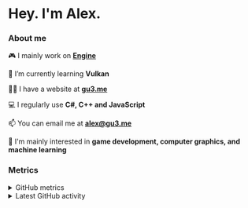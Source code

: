 <h1>Hey. I'm Alex.</h1>

### About me

🎮 I mainly work on <b><a href="https://github.com/xezno/Engine">Engine</a></b>

🌱 I’m currently learning <b>Vulkan</b>

👨‍💻 I have a website at <b><a href="https://gu3.me/">gu3.me</a></b>

💻 I regularly use <b>C#, C++ and JavaScript</b>

📫 You can email me at <b><a href="mailto:alex@gu3.me">alex@gu3.me</a></b>

🤔 I'm mainly interested in <b>game development, computer graphics, and machine learning</b>

### Metrics

<details>
  <summary>GitHub metrics</summary>
  <img src="https://metrics.lecoq.io/xezno?base.header=0&base.metadata=0&languages=1&isocalendar=1&isocalendar.duration=half-year" alt="GitHub metrics">
</details>

<details>
  <summary>Latest GitHub activity</summary>
  <br>
  
<!--START_SECTION:activity-->
1. ❗️ Opened issue [#132](https://github.com/yamashi/PerformanceOverhaulCyberpunk/issues/132) in [yamashi/PerformanceOverhaulCyberpunk](https://github.com/yamashi/PerformanceOverhaulCyberpunk)
2. ❌ Closed PR [#7](https://github.com/ThemeParkWorld/OpenTPW/pull/7) in [ThemeParkWorld/OpenTPW](https://github.com/ThemeParkWorld/OpenTPW)
3. ❌ Closed PR [#3](https://github.com/ThemeParkWorld/OpenTPW/pull/3) in [ThemeParkWorld/OpenTPW](https://github.com/ThemeParkWorld/OpenTPW)
4. 🎉 Merged PR [#5](https://github.com/ThemeParkWorld/OpenTPW/pull/5) in [ThemeParkWorld/OpenTPW](https://github.com/ThemeParkWorld/OpenTPW)
5. 💪 Opened PR [#5](https://github.com/ThemeParkWorld/OpenTPW/pull/5) in [ThemeParkWorld/OpenTPW](https://github.com/ThemeParkWorld/OpenTPW)
<!--END_SECTION:activity-->
</details>
